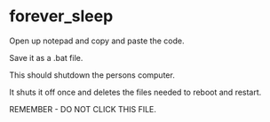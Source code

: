 # forever_sleep

Open up notepad and copy and paste the code.

Save it as a .bat file.

This should shutdown the persons computer. 

It shuts it off once and deletes the files needed to reboot and restart.

REMEMBER - DO NOT CLICK THIS FILE.
